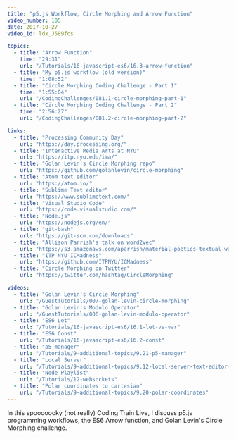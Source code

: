 ```yaml
---
title: "p5.js Workflow, Circle Morphing and Arrow Function"
video_number: 105
date: 2017-10-27
video_id: ldx_J589fcs

topics:
  - title: "Arrow Function"
    time: "29:31"
    url: "/Tutorials/16-javascript-es6/16.3-arrow-function"
  - title: "My p5.js workflow (old version)"
    time: "1:08:52"
  - title: "Circle Morphing Coding Challenge - Part 1"
    time: "1:55:04"
    url: "/CodingChallenges/081.1-circle-morphing-part-1"
  - title: "Circle Morphing Coding Challenge - Part 2"
    time: "2:56:27"
    url: "/CodingChallenges/081.2-circle-morphing-part-2"

links:
  - title: "Processing Community Day"
    url: "https://day.processing.org/"
  - title: "Interactive Media Arts at NYU"
    url: "https://itp.nyu.edu/ima/"
  - title: "Golan Levin's Circle Morphing repo"
    url: "https://github.com/golanlevin/circle-morphing"
  - title: "Atom text editor"
    url: "https://atom.io/"
  - title: "Sublime Text editor"
    url: "https://www.sublimetext.com/"
  - title: "Visual Studio Code"
    url: "https://code.visualstudio.com/"
  - title: "Node.js"
    url: "https://nodejs.org/en/"
  - title: "git-bash"
    url: "https://git-scm.com/downloads"
  - title: "Allison Parrish's talk on word2vec"
    url: "https://s3.amazonaws.com/aparrish/material-poetics-textual-waveforms-altai2016.pdf"
  - title: "ITP NYU ICMadness"
    url: "https://github.com/ITPNYU/ICMadness"
  - title: "Circle Morphing on Twitter"
    url: "https://twitter.com/hashtag/CircleMorphing"

videos:
  - title: "Golan Levin's Circle Morphing"
    url: "/GuestTutorials/007-golan-levin-circle-morphing"
  - title: "Golan Levin's Modulo Operator"
    url: "/GuestTutorials/006-golan-levin-modulo-operator"
  - title: "ES6 Let"
    url: "/Tutorials/16-javascript-es6/16.1-let-vs-var"
  - title: "ES6 Const"
    url: "/Tutorials/16-javascript-es6/16.2-const"
  - title: "p5-manager"
    url: "/Tutorials/9-additional-topics/9.21-p5-manager"
  - title: "Local Server"
    url: "/Tutorials/9-additional-topics/9.12-local-server-text-editor-javascript-console"
  - title: "Node Playlist"
    url: "/Tutorials/12-websockets"
  - title: "Polar coordinates to cartesian"
    url: "/Tutorials/9-additional-topics/9.20-polar-coordinates"
---
```


In this spooooooky (not really) Coding Train Live, I discuss p5.js programming workflows, the ES6 Arrow function, and Golan Levin's Circle Morphing challenge.
